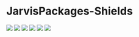 # JarvisPackages-Shields
<img src="https://img.shields.io/badge/Jarvis-Packages-success" />
<img src="https://img.shields.io/badge/Jarvis-Packages-success?style=flat&logo=appveyor" />
<img src="https://img.shields.io/badge/Jarvis-Packages-success?style=flat-square&logo=appveyor" />
<img src="https://img.shields.io/badge/Jarvis-Packages-success?style=for-the-badge&logo=appveyor" />
<img src="https://img.shields.io/badge/Jarvis-Packages-success?style=plastic&logo=appveyor" />
<img src="https://img.shields.io/badge/Jarvis%20Package-v1.0.0-success" />
